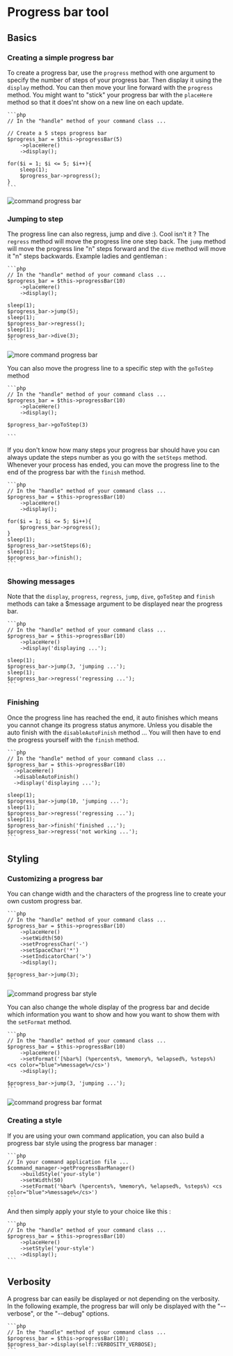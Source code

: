 # Progress bar tool

## Basics

### Creating a simple progress bar

To create a progress bar, use the `progress` method with one argument to specify the number of steps of your progress bar. Then display it using the `display` method. You can then move your line forward with the `progress` method. 
You might want to "stick" your progress bar with the `placeHere` method so that it does'nt show on a new line on each update.
    
    ```php
    // In the "handle" method of your command class ...
    
    // Create a 5 steps progress bar
    $progress_bar = $this->progressBar(5)
        ->placeHere()
        ->display();

    for($i = 1; $i <= 5; $i++){
        sleep(1);
        $progress_bar->progress();
    }
    ```
![command progress bar](img/progress_basic.gif)


### Jumping to step
 
The progress line can also regress, jump and dive :). Cool isn't it ? The `regress` method will move the progress line one step back. The `jump` method will move the progress line "n" steps forward and the `dive` method will move it "n" steps backwards. Example ladies and gentleman :

    ```php
    // In the "handle" method of your command class ...
    $progress_bar = $this->progressBar(10)
        ->placeHere()
        ->display();
    
    sleep(1);
    $progress_bar->jump(5);
    sleep(1);
    $progress_bar->regress();
    sleep(1);
    $progress_bar->dive(3);
    ```

![more command progress bar](img/progress_more.gif) 

You can also move the progress line to a specific step with the `goToStep` method

    ```php
    // In the "handle" method of your command class ...
    $progress_bar = $this->progressBar(10)
        ->placeHere()
        ->display();
            
    $progress_bar->goToStep(3)
        
    ```
    
If you don't know how many steps your progress bar should have you can always update the steps number as you go with the `setSteps` method. Whenever your process has ended, you can move the progress line to the end of the progress bar with the `finish` method.

    ```php
    // In the "handle" method of your command class ...
    $progress_bar = $this->progressBar(10)
        ->placeHere()
        ->display();
        
    for($i = 1; $i <= 5; $i++){    
        $progress_bar->progress();
    }
    sleep(1);
    $progress_bar->setSteps(6);
    sleep(1);
    $progress_bar->finish();  
    ```    

### Showing messages

Note that the `display`, `progress`, `regress`, `jump`, `dive`, `goToStep` and `finish` methods can take a $message argument to be displayed near the progress bar.   
        
    ```php
    // In the "handle" method of your command class ...
    $progress_bar = $this->progressBar(10)
        ->placeHere()
        ->display('displaying ...');
        
    sleep(1);
    $progress_bar->jump(3, 'jumping ...');
    sleep(1);
    $progress_bar->regress('regressing ...');
    ```
   

    
### Finishing

Once the progress line has reached the end, it auto finishes which means you cannot change its progress status anymore. Unless you disable the auto finish with the `disableAutoFinish` method ... You will then have to end the progress yourself with the `finish` method.

    ```php
    // In the "handle" method of your command class ...
    $progress_bar = $this->progressBar(10)
      ->placeHere()
      ->disableAutoFinish()
      ->display('displaying ...');
    
    sleep(1);
    $progress_bar->jump(10, 'jumping ...');
    sleep(1);
    $progress_bar->regress('regressing ...');
    sleep(1);
    $progress_bar->finish('finished ...');
    $progress_bar->regress('not working ...');
    ```
    
    
## Styling

### Customizing a progress bar

You can change width and the characters of the progress line to create your own custom progress bar.

    ```php
    // In the "handle" method of your command class ...
    $progress_bar = $this->progressBar(10)
        ->placeHere()
        ->setWidth(50)
        ->setProgressChar('-')
        ->setSpaceChar('*')
        ->setIndicatorChar('>')
        ->display();

    $progress_bar->jump(3);
    ```

![command progress bar style](img/progress_style.png)

You can also change the whole display of the progress bar and decide which information you want to show and how you want to show them with the `setFormat` method.

    ```php
    // In the "handle" method of your command class ...
    $progress_bar = $this->progressBar(10)
        ->placeHere()
        ->setFormat('[%bar%] (%percents%, %memory%, %elapsed%, %steps%) <cs color="blue">%message%</cs>')
        ->display();

    $progress_bar->jump(3, 'jumping ...');
    ```

![command progress bar format](img/progress_format.png)    
    
### Creating a style    
    
If you are using your own command application, you can also build a progress bar style using the progress bar manager :

    ```php
    // In your command application file ...
    $command_manager->getProgressBarManager()
        ->buildStyle('your-style')
        ->setWidth(50)
        ->setFormat('%bar% (%percents%, %memory%, %elapsed%, %steps%) <cs color="blue">%message%</cs>')
    ```
        
And then simply apply your style to your choice like this :
    
    ```php
    // In the "handle" method of your command class ...
    $progress_bar = $this->progressBar(10)
        ->placeHere()
        ->setStyle('your-style')
        ->display();
    ```

## Verbosity

A progress bar can easily be displayed or not depending on the verbosity. In the following example, the progress bar will only be displayed with the "--verbose", or the "--debug" options. 
    
    ```php
    // In the "handle" method of your command class ...
    $progress_bar = $this->progressBar(10);
    $progress_bar->display(self::VERBOSITY_VERBOSE);
    ```


 